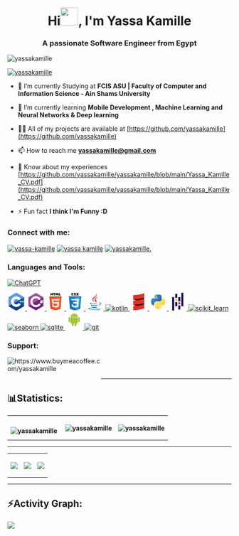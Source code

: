 
<h1 align="center"> Hi<img src="https://github.com/yassakamille/yassakamille/assets/85362073/09152f7b-6a53-495e-8fdb-481a6894a567" width="40" height="40"/>, I'm Yassa Kamille</h1>
<h3 align="center">A passionate Software Engineer from Egypt</h3>
 <p align="left"> <img src="https://komarev.com/ghpvc/?username=yassakamille&label=Profile%20views&color=0e75b6&style=flat" alt="yassakamille" /> </p>

<p align="left"> <a href="https://github.com/ryo-ma/github-profile-trophy"><img src="https://github-profile-trophy.vercel.app/?username=yassakamille" alt="yassakamille" /></a> </p>

- 🔭 I’m currently Studying at **FCIS ASU | Faculty of Computer and Information Science - Ain Shams University**

- 🌱 I’m currently learning **Mobile Development , Machine Learning and Neural Networks & Deep learning**

- 👨‍💻 All of my projects are available at [https://github.com/yassakamille](https://github.com/yassakamille)

- 📫 How to reach me **yassakamille@gmail.com**

- 📄 Know about my experiences [https://github.com/yassakamille/yassakamille/blob/main/Yassa_Kamille_CV.pdf](https://github.com/yassakamille/yassakamille/blob/main/Yassa_Kamille_CV.pdf)

- ⚡ Fun fact **I think I'm Funny :D**
<h3 align="left">Connect with me:</h3>
<p align="left">
 

<a href="https://linkedin.com/in/yassa-kamille" target="blank"><img align="center" src="https://raw.githubusercontent.com/rahuldkjain/github-profile-readme-generator/master/src/images/icons/Social/linked-in-alt.svg" alt="yassa-kamille" height="30" width="40" /></a>
<a href="https://fb.com/yassa kamille" target="blank"><img align="center" src="https://raw.githubusercontent.com/rahuldkjain/github-profile-readme-generator/master/src/images/icons/Social/facebook.svg" alt="yassa kamille" height="30" width="40" /></a>
  <a href="https://codeforces.com/profile/yassakamille." target="blank"><img align="center" src="https://raw.githubusercontent.com/rahuldkjain/github-profile-readme-generator/master/src/images/icons/Social/codeforces.svg" alt="yassakamille." height="30" width="40" /></a>
</p>

<h3 align="left">Languages and Tools:</h3>
<a href="https://openai.com/models/gpt-3/" target="_blank" rel="noreferrer">
  <img src="https://brandlogovector.com/wp-content/uploads/2023/01/ChatGPT-Icon-Logo-PNG.png" alt="ChatGPT" width="50" height="50"/>
</a>
<br>
<p align="left"> <a href="https://www.w3schools.com/cpp/" target="_blank" rel="noreferrer"> <img src="https://raw.githubusercontent.com/devicons/devicon/master/icons/cplusplus/cplusplus-original.svg" alt="cplusplus" width="40" height="40"/> </a> <a href="https://www.w3schools.com/cs/" target="_blank" rel="noreferrer"> <img src="https://raw.githubusercontent.com/devicons/devicon/master/icons/csharp/csharp-original.svg" alt="csharp" width="40" height="40"/> </a><a href="https://www.w3.org/html/" target="_blank" rel="noreferrer"> <img src="https://raw.githubusercontent.com/devicons/devicon/master/icons/html5/html5-original-wordmark.svg" alt="html5" width="40" height="40"/> </a> <a href="https://www.w3schools.com/css/" target="_blank" rel="noreferrer"> <img src="https://raw.githubusercontent.com/devicons/devicon/master/icons/css3/css3-original-wordmark.svg" alt="css3" width="40" height="40"/> </a>  <a href="https://www.java.com" target="_blank" rel="noreferrer"> <img src="https://raw.githubusercontent.com/devicons/devicon/master/icons/java/java-original.svg" alt="java" width="40" height="40"/> </a>  <a href="https://kotlinlang.org" target="_blank" rel="noreferrer"> <img src="https://www.vectorlogo.zone/logos/kotlinlang/kotlinlang-icon.svg" alt="kotlin" width="40" height="40"/> </a>
 <a href="https://www.scala-lang.org" target="_blank" rel="noreferrer"> <img src="https://raw.githubusercontent.com/devicons/devicon/master/icons/scala/scala-original.svg" alt="scala" width="40" height="40"/> </a><a href="https://www.python.org" target="_blank" rel="noreferrer"> <img src="https://raw.githubusercontent.com/devicons/devicon/master/icons/python/python-original.svg" alt="python" width="40" height="40"/> </a><a href="https://developer.mozilla.org/en-US/docs/Web/JavaScript" target="_blank" rel="noreferrer"></a> <a href="https://pandas.pydata.org/" target="_blank" rel="noreferrer"> <img src="https://raw.githubusercontent.com/devicons/devicon/2ae2a900d2f041da66e950e4d48052658d850630/icons/pandas/pandas-original.svg" alt="pandas" width="40" height="40"/> </a> <a href="https://scikit-learn.org/" target="_blank" rel="noreferrer"> <img src="https://upload.wikimedia.org/wikipedia/commons/0/05/Scikit_learn_logo_small.svg" alt="scikit_learn" width="40" height="40"/> </a> <a href="https://seaborn.pydata.org/" target="_blank" rel="noreferrer"> <img src="https://seaborn.pydata.org/_images/logo-mark-lightbg.svg" alt="seaborn" width="40" height="40"/> </a> <a href="https://www.sqlite.org/" target="_blank" rel="noreferrer"> <img src="https://www.vectorlogo.zone/logos/sqlite/sqlite-icon.svg" alt="sqlite" width="40" height="40"/> </a>  <a href="https://developer.android.com" target="_blank" rel="noreferrer"> <img src="https://raw.githubusercontent.com/devicons/devicon/master/icons/android/android-original-wordmark.svg" alt="android" width="40" height="40"/> </a> <a href="https://git-scm.com/"target="_blank" rel="noreferrer"> <img src="https://www.vectorlogo.zone/logos/git-scm/git-scm-icon.svg" alt="git" width="40" height="40"/></a> </p>

<h3 align="left">Support:</h3>
<p><a href="https://www.buymeacoffee.com/https://www.buymeacoffee.com/yassakamille"> <img align="left" src="https://cdn.buymeacoffee.com/buttons/v2/default-yellow.png" height="50" width="210" alt="https://www.buymeacoffee.com/yassakamille" /></a></p><br><br>

<hr>
<h2 align="left">📊Statistics:</h2>

<table>
<th><p><img align="left" src="https://github-readme-stats.vercel.app/api/top-langs?username=yassakamille&theme=github_dark&show_icons=true&locale=en&layout=compact" alt="yassakamille" /></p></th>
<th>
<p>&nbsp;<img align="center" src="https://github-readme-stats.vercel.app/api?username=yassakamille&theme=github_dark&show_icons=true&locale=en" alt="yassakamille" /></p>
  </th>
  <th>
<p><img align="center" src="https://github-readme-streak-stats.herokuapp.com/?user=yassakamille&&theme=github_dark" alt="yassakamille" /></p>
  </th>
</table>
<hr>
<table>
<th><p><img align="center" src="http://github-profile-summary-cards.vercel.app/api/cards/stats?username=yassakamille&theme=github_dark" height="180em" /></p></th>
<th><p><img align="center" src="http://github-profile-summary-cards.vercel.app/api/cards/most-commit-language?username=yassakamille&theme=github_dark" height="180em" /></p></th>
<th><p><img align="center" src="http://github-profile-summary-cards.vercel.app/api/cards/repos-per-language?username=yassakamille&theme=github_dark" height="180em" /></p></th>
</table>
<hr>
<h2 align="left">⚡Activity Graph:</h2>
<img align="center" src="https://github-readme-activity-graph.vercel.app/graph?username=yassakamille&theme=github-compact"/>



